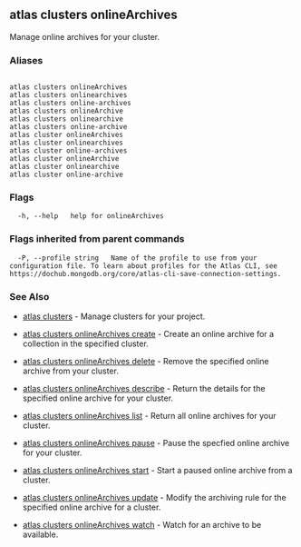 ## atlas clusters onlineArchives

Manage online archives for your cluster.




### Aliases
```

atlas clusters onlineArchives
atlas clusters onlinearchives
atlas clusters online-archives
atlas clusters onlineArchive
atlas clusters onlinearchive
atlas clusters online-archive
atlas cluster onlineArchives
atlas cluster onlinearchives
atlas cluster online-archives
atlas cluster onlineArchive
atlas cluster onlinearchive
atlas cluster online-archive
```



### Flags

```
  -h, --help   help for onlineArchives

```


### Flags inherited from parent commands

```
  -P, --profile string   Name of the profile to use from your configuration file. To learn about profiles for the Atlas CLI, see https://dochub.mongodb.org/core/atlas-cli-save-connection-settings.

```

### See Also


* [atlas clusters](atlas_clusters.md)	- Manage clusters for your project.

* [atlas clusters onlineArchives create](atlas_clusters_onlineArchives_create.md)	- Create an online archive for a collection in the specified cluster.

* [atlas clusters onlineArchives delete](atlas_clusters_onlineArchives_delete.md)	- Remove the specified online archive from your cluster.

* [atlas clusters onlineArchives describe](atlas_clusters_onlineArchives_describe.md)	- Return the details for the specified online archive for your cluster.

* [atlas clusters onlineArchives list](atlas_clusters_onlineArchives_list.md)	- Return all online archives for your cluster.

* [atlas clusters onlineArchives pause](atlas_clusters_onlineArchives_pause.md)	- Pause the specfied online archive for your cluster.

* [atlas clusters onlineArchives start](atlas_clusters_onlineArchives_start.md)	- Start a paused online archive from a cluster.

* [atlas clusters onlineArchives update](atlas_clusters_onlineArchives_update.md)	- Modify the archiving rule for the specified online archive for a cluster.

* [atlas clusters onlineArchives watch](atlas_clusters_onlineArchives_watch.md)	- Watch for an archive to be available.



